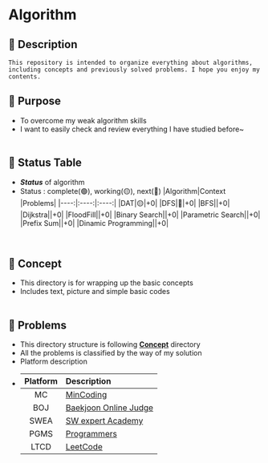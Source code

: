 # Algorithm

## 📌 **Description**
    This repository is intended to organize everything about algorithms, including concepts and previously solved problems. I hope you enjoy my contents.

## 📌 **Purpose**
- To overcome my weak algorithm skills
- I want to easily check and review everything I have studied before~
<br><br>

## 📌 **Status Table**
- ***Status*** of algorithm
- Status : complete(🟢), working(🟡), next(🔴)
    |Algorithm|Context<br>|Problems|
    |----:|:----:|:----:|
    |DAT|🟡|+0|
    |DFS|🔴|+0|
    |BFS||+0|
    |Dijkstra||+0|
    |FloodFill||+0|
    |Binary Search||+0|
    |Parametric Search||+0|
    |Prefix Sum||+0|
    |Dinamic Programming||+0|
<br>


## 📌 **Concept**
- This directory is for wrapping up the basic concepts
- Includes text, picture and simple basic codes
<br><br>


## 📌 **Problems**
- This directory structure is following **<u>Concept</u>** directory
- All the problems is classified by the way of my solution
- Platform description<br>
- |Platform|Description|
  |:--:|:--|
  |MC|[MinCoding](https://pro.mincoding.co.kr)|
  |BOJ| [Baekjoon Online Judge](https://www.acmicpc.net) 
  |SWEA| [SW expert Academy](https://swexpertacademy.com/main/main.do)
  |PGMS| [Programmers](https://school.programmers.co.kr/learn/challenges)
  |LTCD| [LeetCode](https://leetcode.com)|